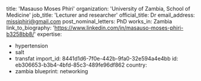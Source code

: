 title: 'Masauso Moses Phiri'
organization: 'University of Zambia, School of Medicine'
job_title: 'Lecturer and researcher'
official_title: Dr
email_address: missiphiri@gmail.com
post_nominal_letters: PhD
works_in: Zambia
link_to_biography: 'https://www.linkedin.com/in/masauso-moses-phiri-b3258bb8/'
expertise:
  - hypertension
  - salt
  - transfat
import_id: 8441d1d6-7f0e-442b-9fa0-32e594a4e4bb
id: eb306653-b3b4-4bfd-85c3-489fe96df862
country:
  - zambia
blueprint: networking
